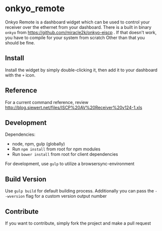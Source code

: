 onkyo_remote
============

Onkyo Remote is a dashboard widget which can be used to control your receiver over the ethernet from your dashboard.
There is a built in binary `onkyo` from https://github.com/miracle2k/onkyo-eiscp . If that doesn't work, you have to compile
for your system from scratch
Other than that you should be fine.

Install
-------

Install the widget by simply double-clicking it, then add it to your dashboard with the `+` icon.

Reference
-------

For a current command reference, review http://blog.siewert.net/files/ISCP%20AV%20Receiver%20v124-1.xls

Development
-------

Dependencies:
* node, npm, gulp (globally)
* Run `npm install` from root for npm modules
* Run `bower install` from root for client dependencies

For development, use `gulp` to utilize a browsersync-environment

Build Version
-------

Use `gulp build` for default building process. Additionally you can pass
the `--wversion` flag for a custom version output number

Contribute
----------

If you want to contribute, simply fork the project and make a pull request


